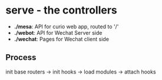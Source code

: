 serve - the controllers
=======================

- **./mesa**:  API for curio web app, routed to '/'
- **./webot**: API for Wechat Server side
- **./wechat**: Pages for Wechat client side

## Process

init base routers -> init hooks -> load modules -> attach hooks
